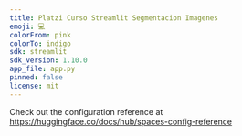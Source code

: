 ```yaml
---
title: Platzi Curso Streamlit Segmentacion Imagenes
emoji: 💻
colorFrom: pink
colorTo: indigo
sdk: streamlit
sdk_version: 1.10.0
app_file: app.py
pinned: false
license: mit
---
```


Check out the configuration reference at https://huggingface.co/docs/hub/spaces-config-reference
